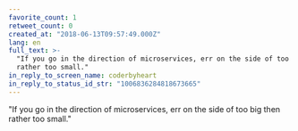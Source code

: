 ```yaml
---
favorite_count: 1
retweet_count: 0
created_at: "2018-06-13T09:57:49.000Z"
lang: en
full_text: >-
  "If you go in the direction of microservices, err on the side of too big then
  rather too small."
in_reply_to_screen_name: coderbyheart
in_reply_to_status_id_str: "1006836284818673665"
---
```


"If you go in the direction of microservices, err on the side of too big then
rather too small."
